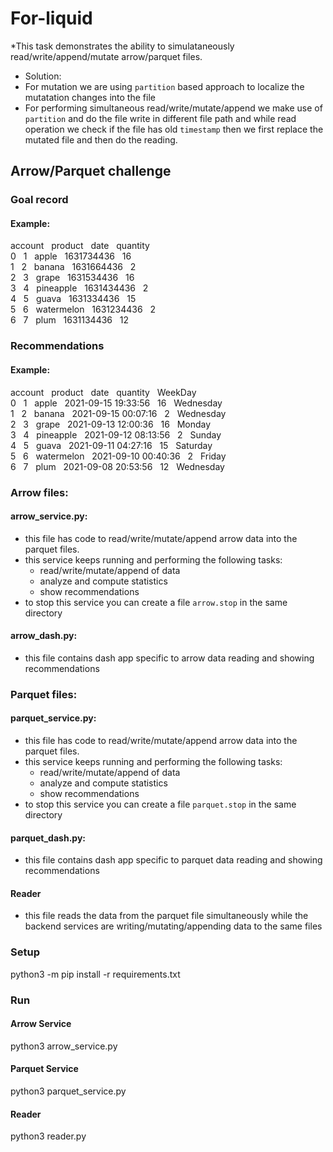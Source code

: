 # For-liquid
*This task demonstrates the ability to simulataneously read/write/append/mutate arrow/parquet files. 
* Solution:
* For mutation we are using `partition` based approach to localize the mutatation changes into the file
* For performing simultaneous read/write/mutate/append we make use of `partition` and do the file write in different file path and while read operation we check if the file has old `timestamp` then we first replace the mutated file and then do the reading.

## Arrow/Parquet challenge

### Goal record
#### Example: <br />
   account&nbsp;&nbsp;     product&nbsp;&nbsp;        date&nbsp;&nbsp;  quantity <br />
0&nbsp;&nbsp;        1&nbsp;&nbsp;       apple&nbsp;&nbsp;  1631734436&nbsp;&nbsp;        16 <br />
1&nbsp;&nbsp;        2&nbsp;&nbsp;      banana&nbsp;&nbsp;  1631664436&nbsp;&nbsp;         2 <br />
2&nbsp;&nbsp;        3&nbsp;&nbsp;       grape&nbsp;&nbsp;  1631534436&nbsp;&nbsp;        16 <br />
3&nbsp;&nbsp;        4&nbsp;&nbsp;   pineapple&nbsp;&nbsp;  1631434436&nbsp;&nbsp;         2 <br />
4&nbsp;&nbsp;        5&nbsp;&nbsp;       guava&nbsp;&nbsp;  1631334436&nbsp;&nbsp;        15 <br />
5&nbsp;&nbsp;        6&nbsp;&nbsp;  watermelon&nbsp;&nbsp;  1631234436&nbsp;&nbsp;         2 <br />
6&nbsp;&nbsp;        7&nbsp;&nbsp;        plum&nbsp;&nbsp;  1631134436&nbsp;&nbsp;        12 <br />

### Recommendations
#### Example: <br />
   account&nbsp;&nbsp;     product&nbsp;&nbsp;                date&nbsp;&nbsp;  quantity&nbsp;&nbsp;    WeekDay&nbsp;&nbsp; <br />
0&nbsp;&nbsp;        1&nbsp;&nbsp;       apple&nbsp;&nbsp; 2021-09-15 19:33:56&nbsp;&nbsp;        16&nbsp;&nbsp;  Wednesday <br />
1&nbsp;&nbsp;        2&nbsp;&nbsp;      banana&nbsp;&nbsp; 2021-09-15 00:07:16&nbsp;&nbsp;         2&nbsp;&nbsp;  Wednesday <br />
2&nbsp;&nbsp;        3&nbsp;&nbsp;       grape&nbsp;&nbsp; 2021-09-13 12:00:36&nbsp;&nbsp;        16&nbsp;&nbsp;     Monday <br />
3&nbsp;&nbsp;        4&nbsp;&nbsp;   pineapple&nbsp;&nbsp; 2021-09-12 08:13:56&nbsp;&nbsp;         2&nbsp;&nbsp;     Sunday <br />
4&nbsp;&nbsp;        5&nbsp;&nbsp;       guava&nbsp;&nbsp; 2021-09-11 04:27:16&nbsp;&nbsp;        15&nbsp;&nbsp;   Saturday <br />
5&nbsp;&nbsp;        6&nbsp;&nbsp;  watermelon&nbsp;&nbsp; 2021-09-10 00:40:36&nbsp;&nbsp;         2&nbsp;&nbsp;     Friday <br />
6&nbsp;&nbsp;        7&nbsp;&nbsp;        plum&nbsp;&nbsp; 2021-09-08 20:53:56&nbsp;&nbsp;        12&nbsp;&nbsp;  Wednesday <br />

### Arrow files:
#### arrow_service.py: 
* this file has code to read/write/mutate/append arrow data into the parquet files.
* this service keeps running and performing the following tasks:
  - read/write/mutate/append of data
  - analyze and compute statistics
  - show recommendations
* to stop this service you can create a file `arrow.stop` in the same directory

#### arrow_dash.py:
* this file contains dash app specific to arrow data reading and showing recommendations

### Parquet files:
#### parquet_service.py: 
* this file has code to read/write/mutate/append arrow data into the parquet files.
* this service keeps running and performing the following tasks:
  - read/write/mutate/append of data
  - analyze and compute statistics
  - show recommendations
* to stop this service you can create a file `parquet.stop` in the same directory

#### parquet_dash.py:
* this file contains dash app specific to parquet data reading and showing recommendations

####  Reader
* this file reads the data from the parquet file simultaneously while the backend services are writing/mutating/appending data to the same files

### Setup
python3 -m pip install -r requirements.txt

### Run

####  Arrow Service
python3 arrow_service.py

####  Parquet Service
python3 parquet_service.py

####  Reader
python3 reader.py
